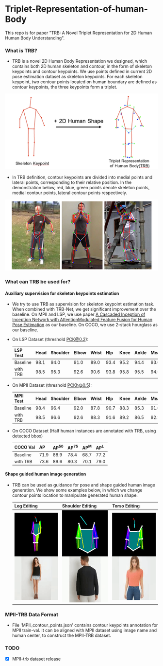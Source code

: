 # Triplet-Representation-of-human-Body

This repo is for paper "TRB: A Novel Triplet Representation for 2D Human Human Body Understanding".

### What is TRB? 

- TRB is a novel 2D Human Body Representation we designed, which contains both 2D human skeleton and contour, in the form of skeleton keypoints and contour keypoints. We use points defined in current 2D pose estimation dataset as skeleton keypoints. For each skeleton keypoint, two contour points located on human boundary are defined as contour keypoints, the three keypoints form a triplet.

<img src="imgs/TRB-defn1.png">

- In TRB definition, contour keypoints are divided into medial points and lateral points, corresponding to their relative position. In the demonstration below,  red, blue, green points denote skeleton points, medial contour points, lateral contour points respectively.

<img src="imgs/TRB-defn2.png">

### What can TRB be used for? 

#### Auxiliary supervision for skeleton keypoints estimation

- We try to use TRB as supervision for skeleton keypoint estimation task. When combined with TRB-Net, we get significant improvement over the baseline. On MPII and LSP, we use paper [A Cascaded Inception of Inception Network with AttentionModulated Feature Fusion for Human Pose Estimation](https://www.aaai.org/ocs/index.php/AAAI/AAAI18/paper/viewFile/17206/16309) as our baseline. On COCO, we use 2-stack hourglass as our baseline.

- On LSP Dataset (threshold PCK@0.2):

  | LSP Test | Head | Shoulder | Elbow | Wrist | HIp  | Knee | Ankle | Mean |
  | -------- | ---- | -------- | ----- | ----- | ---- | ---- | ----- | ---- |
  | Baseline | 98.1 | 94.0     | 91.0  | 89.0  | 93.4 | 95.2 | 94.4  | 93.6 |
  | with TRB | 98.5 | 95.3     | 92.6  | 90.6  | 93.8 | 95.8 | 95.5  | 94.5 |

- On MPII Dataset (threshold PCKh@0.5):

  | MPII Test | Head | Shoulder | Elbow | Wrist | HIp  | Knee | Ankle | Mean |
  | --------- | ---- | -------- | ----- | ----- | ---- | ---- | ----- | ---- |
  | Baseline  | 98.4 | 96.4     | 92.0  | 87.8  | 90.7 | 88.3 | 85.3  | 91.6 |
  | with TRB  | 98.5 | 96.6     | 92.6  | 88.3  | 91.6 | 89.2 | 86.5  | 92.2 |

- On COCO Dataset (Half human instances are annotated with TRB, using detected bbox)

  | COCO Val | AP   | AP<sup>50</sup> | AP<sup>75</sup> | AP<sup>M</sup> | AP<sup>L</sup> |
  | -------- | ---- | --------------- | --------------- | -------------- | -------------- |
  | Baseline | 71.9 | 88.9            | 78.4            | 68.7           | 77.2           |
  | with TRB | 73.6 | 89.6            | 80.3            | 70.1           | 79.0           |




#### Shape guided human image generation

- TRB can be used as guidance for pose and shape guided human image generation. We show some examples below, in which we change contour points location to manipulate generated human shape.

  | Leg Editing                  | Shoulder Editing                   | Torso Editing                    |
  | ---------------------------- | ---------------------------------- | -------------------------------- |
  | ![Leg Editing](imgs/leg.gif) | ![Shoulder Editing](imgs/shou.gif) | ![Torso Editing](imgs/torso.gif) |

### MPII-TRB Data Format

- File 'MPII_contour_points.json' contains contour keypoints annotation for MPII train-val. It can be aligned with MPII dataset using image name and human center, to construct the MPII-TRB dataset.

### TODO

- [X] MPII-trb dataset release
